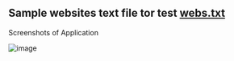Sample websites text file tor test [webs.txt](https://github.com/user-attachments/files/20137369/webs.txt)
----------------------------------------------------------------------------------------------------------------
Screenshots of Application

![image](https://github.com/user-attachments/assets/4428d4aa-2213-4a48-a115-a251ad49ca5e)
